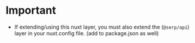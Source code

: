 # Important

- If extending/using this nuxt layer, you must also extend the (`@serp/api`) layer in your nuxt.config file. (add to package.json as well)
